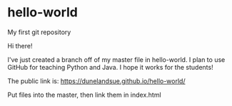# hello-world
My first git repository

Hi there!

I've just created a branch off of my master file in hello-world.
I plan to use GitHub for teaching Python and Java. I hope it works
for the students!

The public link is: https://dunelandsue.github.io/hello-world/

Put files into the master, then link them in index.html

